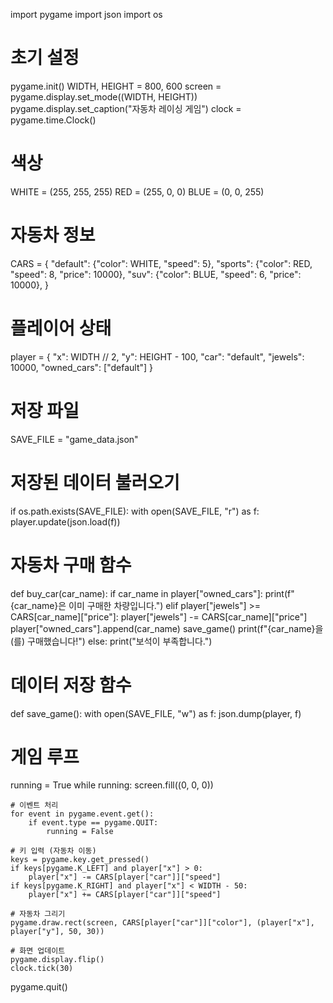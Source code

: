import pygame
import json
import os

# 초기 설정
pygame.init()
WIDTH, HEIGHT = 800, 600
screen = pygame.display.set_mode((WIDTH, HEIGHT))
pygame.display.set_caption("자동차 레이싱 게임")
clock = pygame.time.Clock()

# 색상
WHITE = (255, 255, 255)
RED = (255, 0, 0)
BLUE = (0, 0, 255)

# 자동차 정보
CARS = {
    "default": {"color": WHITE, "speed": 5},
    "sports": {"color": RED, "speed": 8, "price": 10000},
    "suv": {"color": BLUE, "speed": 6, "price": 10000},
}

# 플레이어 상태
player = {
    "x": WIDTH // 2,
    "y": HEIGHT - 100,
    "car": "default",
    "jewels": 10000,
    "owned_cars": ["default"]
}

# 저장 파일
SAVE_FILE = "game_data.json"

# 저장된 데이터 불러오기
if os.path.exists(SAVE_FILE):
    with open(SAVE_FILE, "r") as f:
        player.update(json.load(f))

# 자동차 구매 함수
def buy_car(car_name):
    if car_name in player["owned_cars"]:
        print(f"{car_name}은 이미 구매한 차량입니다.")
    elif player["jewels"] >= CARS[car_name]["price"]:
        player["jewels"] -= CARS[car_name]["price"]
        player["owned_cars"].append(car_name)
        save_game()
        print(f"{car_name}을(를) 구매했습니다!")
    else:
        print("보석이 부족합니다.")

# 데이터 저장 함수
def save_game():
    with open(SAVE_FILE, "w") as f:
        json.dump(player, f)

# 게임 루프
running = True
while running:
    screen.fill((0, 0, 0))

    # 이벤트 처리
    for event in pygame.event.get():
        if event.type == pygame.QUIT:
            running = False

    # 키 입력 (자동차 이동)
    keys = pygame.key.get_pressed()
    if keys[pygame.K_LEFT] and player["x"] > 0:
        player["x"] -= CARS[player["car"]]["speed"]
    if keys[pygame.K_RIGHT] and player["x"] < WIDTH - 50:
        player["x"] += CARS[player["car"]]["speed"]

    # 자동차 그리기
    pygame.draw.rect(screen, CARS[player["car"]]["color"], (player["x"], player["y"], 50, 30))

    # 화면 업데이트
    pygame.display.flip()
    clock.tick(30)

pygame.quit()
